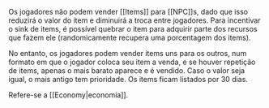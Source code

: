 Os jogadores não podem vender [[Items]] para [[NPC]]s, dado que isso reduzirá o valor do item e diminuirá a troca entre jogadores. Para incentivar o sink de items, é possível quebrar o item para adquirir parte dos recursos que fazem ele (randomicamente recupera uma porcentagem dos items).

No entanto, os jogadores podem vender items uns para os outros, num formato em que o jogador coloca seu item a venda, e se houver repetição de items, apenas o mais barato aparece e é vendido. Caso o valor seja igual, o mais antigo tem prioridade. Os items ficam listados por 30 dias.

Refere-se a [[Economy|economia]].